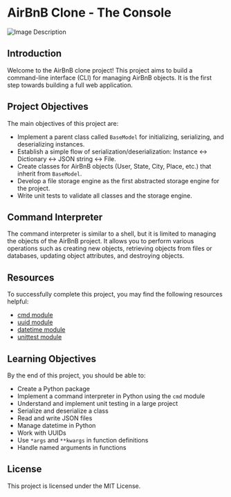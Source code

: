 # AirBnB Clone - The Console

![Image Description](https://cdn.shopify.com/s/files/1/0558/6413/1764/files/Airbnb_Logo_Design_History_Evolution_0_1024x1024.jpg?v=1692808408)

## Introduction

Welcome to the AirBnB clone project! This project aims to build a command-line interface (CLI) for managing AirBnB objects. It is the first step towards building a full web application.

## Project Objectives

The main objectives of this project are:

- Implement a parent class called `BaseModel` for initializing, serializing, and deserializing instances.
- Establish a simple flow of serialization/deserialization: Instance <-> Dictionary <-> JSON string <-> File.
- Create classes for AirBnB objects (User, State, City, Place, etc.) that inherit from `BaseModel`.
- Develop a file storage engine as the first abstracted storage engine for the project.
- Write unit tests to validate all classes and the storage engine.

## Command Interpreter

The command interpreter is similar to a shell, but it is limited to managing the objects of the AirBnB project. It allows you to perform various operations such as creating new objects, retrieving objects from files or databases, updating object attributes, and destroying objects.

## Resources

To successfully complete this project, you may find the following resources helpful:

- [cmd module](https://docs.python.org/3/library/cmd.html)
- [uuid module](https://docs.python.org/3/library/uuid.html)
- [datetime module](https://docs.python.org/3/library/datetime.html)
- [unittest module](https://docs.python.org/3/library/unittest.html)

## Learning Objectives

By the end of this project, you should be able to:

- Create a Python package
- Implement a command interpreter in Python using the `cmd` module
- Understand and implement unit testing in a large project
- Serialize and deserialize a class
- Read and write JSON files
- Manage datetime in Python
- Work with UUIDs
- Use `*args` and `**kwargs` in function definitions
- Handle named arguments in functions

## License

This project is licensed under the MIT License.
